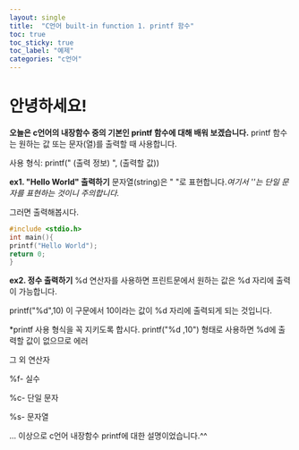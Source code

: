 ```yaml
---
layout: single
title:  "C언어 built-in function 1. printf 함수"
toc: true
toc_sticky: true
toc_label: "예제"
categories: "c언어"
---
```


# 안녕하세요!

**오늘은 c언어의 내장함수 중의 기본인 printf 함수에 대해 배워 보겠습니다.**
printf 함수는 원하는 값 또는 문자(열)를 출력할 때 사용합니다.

사용 형식: printf(" (출력 정보) ", (출력할 값))

**ex1. "Hello World" 출력하기**
문자열(string)은 " "로 표현합니다.*여기서 ''는 단일 문자를 표현하는 것이니 주의합니다.*

그러면 출력해봅시다.
~~~c
#include <stdio.h>
int main(){
printf("Hello World");
return 0;
}
~~~
**ex2. 정수 출력하기**
%d 연산자를 사용하면 프린트문에서 원하는 값은 %d 자리에 출력이 가능합니다.

printf("%d",10) 이 구문에서 10이라는 값이 %d 자리에 출력되게 되는 것입니다.

*printf 사용 형식을 꼭 지키도록 합시다. printf("%d ,10") 형태로 사용하면 %d에 출력할 값이 없으므로 에러

그 외 연산자

%f- 실수

%c- 단일 문자

%s- 문자열

...
이상으로 c언어 내장함수 printf에 대한 설명이었습니다.^^
